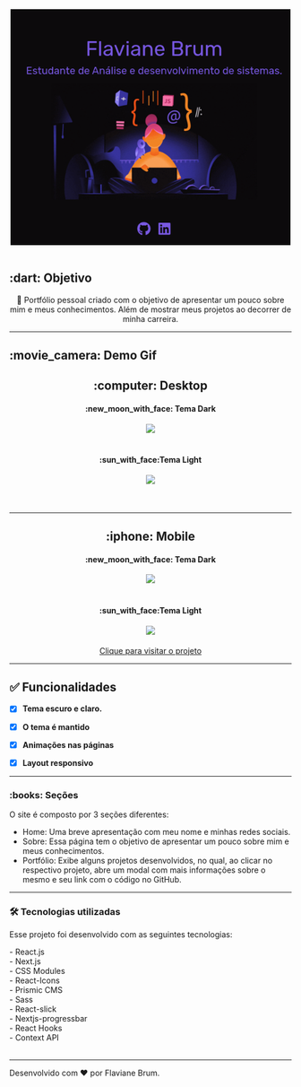 <div align="center">
<img src="./screens/tela.png" alt="autor" width="500" align="center" >
<br>
<br>

</div>
<h2 id="objetivo">:dart:  Objetivo</h2>
<p align="center">🚀 Portfólio pessoal criado com o objetivo de apresentar um pouco sobre mim e meus conhecimentos. Além de  mostrar meus projetos ao decorrer de minha carreira.</p>
<hr />

  <h2 id="preview">:movie_camera: Demo Gif</h2>
<div align="center">
  <div>
  <h2 >:computer: Desktop</h2>
    <h4>:new_moon_with_face: Tema Dark</h4>
  <img src="./screens/desktop-dark.gif" />
  <br><br>
    <h4>:sun_with_face:Tema Light</h4>
  <img src="./screens/desktop-light.gif" />
  </div>
  <br><br>
</div>
<hr />

<div align="center">
  <h2>:iphone:  Mobile</h2>
  <h4 >:new_moon_with_face: Tema Dark</h4>
  <img src="./screens/mobile-dark.gif"  />
  <br><br>
   <h4 >:sun_with_face:Tema Light</h4>
  <img src="./screens/mobile-light.gif"  />
  <br><br>
<a  href="#" > Clique para visitar o projeto
</a>
  </div>

<hr />
<h2 id="funcionalidades">✅ Funcionalidades</h2>

- [x] **Tema escuro e claro.**

- [x] **O tema é mantido**

- [x] **Animações nas páginas**

- [x] **Layout responsivo**

<hr/>

<h3>:books: Seções</h3>

O site é composto por 3 seções diferentes:

- Home: Uma breve apresentação com meu nome e minhas redes sociais.
- Sobre: Essa página tem o objetivo de apresentar um pouco sobre mim e meus conhecimentos.
- Portfólio: Exibe alguns projetos desenvolvidos, no qual, ao clicar no respectivo projeto, abre um modal com mais informações sobre o mesmo e seu link com o código no GitHub.

<hr />

<h3 id="tecnologias">🛠 Tecnologias utilizadas</h3>
<p>Esse projeto foi desenvolvido com as seguintes tecnologias:</p>
- React.js <br>
- Next.js <br>
- CSS Modules <br>
- React-Icons <br>
- Prismic CMS <br>
- Sass <br>
- React-slick <br>
- Nextjs-progressbar<br>
- React Hooks <br>
- Context API <br><br>
<hr />

Desenvolvido com :hearts: por Flaviane Brum.
